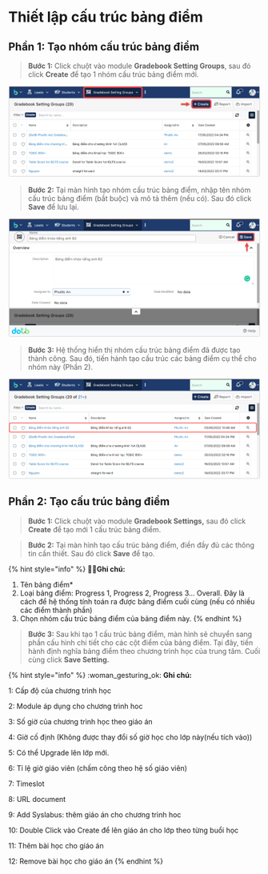 # Thiết lập cấu trúc bảng điểm

## Phần 1: Tạo nhóm cấu trúc bảng điểm

> **Bước 1:**
> Click chuột vào module **Gradebook Setting Groups**, sau đó click **Create** để tạo 1 nhóm cấu trúc bảng điểm mới.

![](<../../.gitbook/assets/1.1 (1).png>)

> **Bước 2:** Tại màn hình tạo nhóm cấu trúc bảng điểm, nhập tên nhóm cấu trúc bảng điểm (bắt buộc) và mô tả thêm (nếu có). Sau đó click **Save** để lưu lại.

![](<../../.gitbook/assets/1.2 (1).png>)

> **Bước 3:** Hệ thống hiển thị nhóm cấu trúc bảng điểm đã được tạo thành công. Sau đó, tiến hành tạo cấu trúc các bảng điểm cụ thể cho nhóm này (Phần 2).

![](<../../.gitbook/assets/1.3 (1).png>)

## Phần 2: Tạo cấu trúc bảng điểm

> **Bước 1:** Click chuột vào module **Gradebook Settings,** sau đó click **Create** để tạo mới 1 cấu trúc bảng điểm.

> **Bước 2:** Tại màn hình tạo cấu trúc bảng điểm, điền đầy đủ các thông tin cần thiết. Sau đó click **Save** để tạo.

{% hint style="info" %}
🙆🏻**Ghi chú:**

1. Tên bảng điểm\*
2. Loại bảng điểm: Progress 1, Progress 2, Progress 3... Overall. Đây là cách để hệ thống tính toán ra được bảng điểm cuối cùng (nếu có nhiều các điểm thành phần)
3. Chọn nhóm cấu trúc bảng điểm của bảng điểm này.
{% endhint %}

> **Bước 3:** Sau khi tạo 1 cấu trúc bảng điểm, màn hình sẽ chuyển sang phần cấu hình chi tiết cho các cột điểm của bảng điểm. Tại đây, tiến hành định nghĩa bảng điểm theo chương trình học của trung tâm. Cuối cùng click **Save Setting.**

{% hint style="info" %}
:woman\_gesturing\_ok: **Ghi chú:**

1: Cấp độ của chương trình học

2: Module áp dụng cho chương trình hoc

3: Số giờ của chương trình học theo giáo án

4: Giờ cố định (Không được thay đổi số giờ học cho lớp này(nếu tích vào))

5: Có thể Upgrade lên lớp mới.

6: Tỉ lệ giờ giáo viên (chấm công theo hệ số giáo viên)

7: Timeslot

8: URL document

9: Add Syslabus: thêm giáo án cho chương trình hoc

10: Double Click vào Create để lên giáo án cho lớp theo từng buổi học

11: Thêm bài học cho giáo án

12: Remove bài học cho giáo án
{% endhint %}

##
